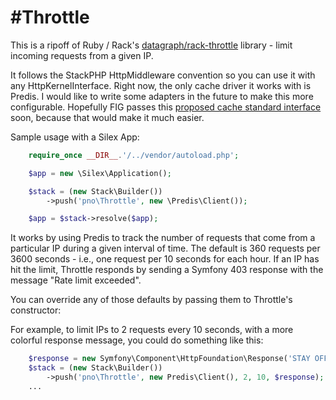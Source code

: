 #Throttle
========
This is a ripoff of Ruby / Rack's [datagraph/rack-throttle](https://github.com/datagraph/rack-throttle) library - limit incoming requests from a given IP.

It follows the StackPHP HttpMiddleware convention so you can use it with any HttpKernelInterface. Right now, the only cache driver it works with is Predis. I would like to write some adapters in the future to make this more configurable. Hopefully FIG passes this [proposed cache standard interface](https://github.com/php-fig/fig-standards/blob/master/proposed/cache.md) soon, because that would make it much easier.

Sample usage with a Silex App:

```php
    require_once __DIR__.'/../vendor/autoload.php';

    $app = new \Silex\Application();

    $stack = (new Stack\Builder())
	    ->push('pno\Throttle', new \Predis\Client());

    $app = $stack->resolve($app);
```

It works by using Predis to track the number of requests that come from a particular IP during a given interval of time. The default is 360 requests per 3600 seconds - i.e., one request per 10 seconds for each hour. If an IP has hit the limit, Throttle responds by sending a Symfony 403 response with the message "Rate limit exceeded".

You can override any of those defaults by passing them to Throttle's constructor:

For example, to limit IPs to 2 requests every 10 seconds, with a more colorful response message, you could do something like this:

```php
    $response = new Symfony\Component\HttpFoundation\Response('STAY OFF MY LAWN!!! >(', 403);
    $stack = (new Stack\Builder())
        ->push('pno\Throttle', new Predis\Client(), 2, 10, $response);
    ...
```